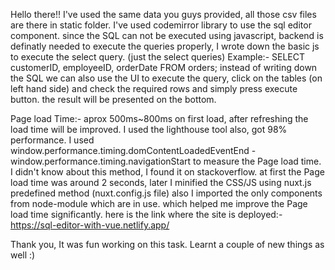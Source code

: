 Hello there!!
I've used the same data you guys provided, all those csv files are there in static folder.
I've used codemirror library to use the sql editor component.
since the SQL can not be executed using javascript, backend is definatly needed to execute the queries properly, I wrote down the basic js to execute the select query. (just the select queries)
Example:- SELECT customerID, employeeID, orderDate FROM  orders;
instead of writing down the SQL we can also use the UI to execute the query, click on the tables (on left hand side) and check the required rows and simply press execute button. the result will be presented on the bottom.


Page load Time:- aprox 500ms~800ms on first load, after refreshing the load time will be improved.
I used the lighthouse tool also, got 98% performance.
I used window.performance.timing.domContentLoadedEventEnd - window.performance.timing.navigationStart to measure the Page load time. I didn't know about this method, I found it on stackoverflow.
at first the Page load time was around 2 seconds, later I minified the CSS/JS using nuxt.js predefined method (nuxt.config.js file)
also I imported the only components from node-module which are in use.
which helped me improve the Page load time significantly.
here is the link where the site is deployed:- https://sql-editor-with-vue.netlify.app/


Thank you, It was fun working on this task. Learnt a couple of new things as well :)
